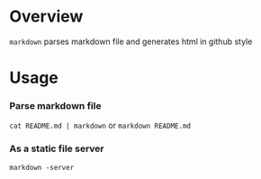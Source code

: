 Overview
========

`markdown` parses markdown file and generates html in github style


Usage
=====

### Parse markdown file

`cat README.md | markdown`  or `markdown README.md`

### As a static file server

`markdown -server`
